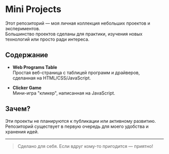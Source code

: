 # Mini Projects

Этот репозиторий — моя личная коллекция небольших проектов и экспериментов.  
Большинство проектов сделаны для практики, изучения новых технологий или просто ради интереса.

## Содержание

- **Web Programs Table**  
  Простая веб-страница с таблицей программ и драйверов, сделанная на HTML/CSS/JavaScript.

- **Clicker Game**  
  Мини-игра "кликер", написанная на JavaScript.

## Зачем?

Эти проекты не планируются к публикации или активному развитию.  
Репозиторий существует в первую очередь для моего удобства и хранения идей.

---

> Сделано для себя. Если вдруг кому-то пригодится — приятно!
